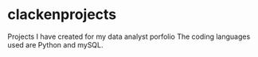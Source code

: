 # clackenprojects
Projects I have created for my data analyst porfolio 
The coding languages used are Python and mySQL. 
